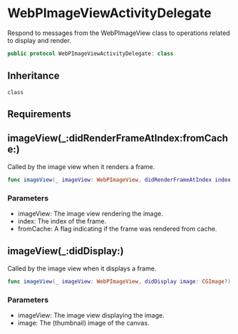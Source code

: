 # WebPImageViewActivityDelegate

Respond to messages from the WebPImageView class to operations related to display and render.

``` swift
public protocol WebPImageViewActivityDelegate: class
```

## Inheritance

`class`

## Requirements

## imageView(\_:didRenderFrameAtIndex:fromCache:)

Called by the image view when it renders a frame.

``` swift
func imageView(_ imageView: WebPImageView, didRenderFrameAtIndex index: Int, fromCache didUseCache: Bool)
```

### Parameters

  - imageView: The image view rendering the image.
  - index: The index of the frame.
  - fromCache: A flag indicating if the frame was rendered from cache.

## imageView(\_:didDisplay:)

Called by the image view when it displays a frame.

``` swift
func imageView(_ imageView: WebPImageView, didDisplay image: CGImage?)
```

### Parameters

  - imageView: The image view displaying the image.
  - image: The (thumbnail) image of the canvas.
